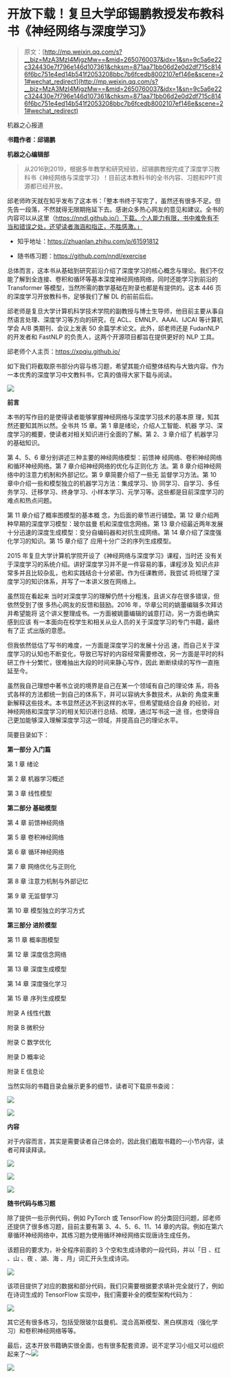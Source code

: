 # 开放下载！复旦大学邱锡鹏教授发布教科书《神经网络与深度学习》

> 原文：[http://mp.weixin.qq.com/s?__biz=MzA3MzI4MjgzMw==&mid=2650760037&idx=1&sn=9c5a6e22c324430e7f796e146d107361&chksm=871aa71bb06d2e0d2df715c8146f6bc751e4ed14b541f2053208bbc7b6fcedb8002107ef146e&scene=21#wechat_redirect](http://mp.weixin.qq.com/s?__biz=MzA3MzI4MjgzMw==&mid=2650760037&idx=1&sn=9c5a6e22c324430e7f796e146d107361&chksm=871aa71bb06d2e0d2df715c8146f6bc751e4ed14b541f2053208bbc7b6fcedb8002107ef146e&scene=21#wechat_redirect)

机器之心报道

**书籍作者：邱锡鹏**

**机器之心编辑部**

> 从2016到2019，根据多年教学和研究经验，邱锡鹏教授完成了深度学习教科书《神经网络与深度学习》！目前这本教科书的全书内容、习题和PPT资源都已经开放。

邱老师昨天就在知乎发布了这本书：「整本书终于写完了，虽然还有很多不足。但先告一段落，不然就得无限期拖延下去。感谢众多热心网友的意见和建议。全书的内容可以从这里（https://nndl.github.io/）下载。个人能力有限，书中难免有不当和错误之处，还望读者海涵和指正，不胜感激。」

*   知乎地址：https://zhuanlan.zhihu.com/p/61591812

*   随书练习题：https://github.com/nndl/exercise

总体而言，这本书从基础到研究前沿介绍了深度学习的核心概念与理论。我们不仅能了解到全连接、卷积和循环等基本深度神经网络网络，同时还能学习到前沿的 Transformer 等模型，当然所需的数学基础在附录也都是有提供的。这本 446 页的深度学习开放教科书，足够我们了解 DL 的前前后后。

邱老师是复旦大学计算机科学技术学院的副教授与博士生导师，他目前主要从事自然语言处理、深度学习等方向的研究，在 ACL、EMNLP、AAAI、IJCAI 等计算机学会 A/B 类期刊、会议上发表 50 余篇学术论文。此外，邱老师还是 FudanNLP 的开发者和 FastNLP 的负责人，这两个开源项目都旨在提供更好的 NLP 工具。

邱老师个人主页：https://xpqiu.github.io/

如下我们将截取原书部分内容与练习题，希望其能介绍整体结构与大致内容。作为一本优秀的深度学习中文教科书，它真的值得大家下载与阅读。

![](../Images/bc180f0acf867fdc591ba1655c0e8377.jpg)

**前言**

本书的写作目的是使得读者能够掌握神经网络与深度学习技术的基本原 理，知其然还要知其所以然。全书共 15 章。第 1 章是绪论，介绍人工智能、机器 学习、深度学习的概要，使读者对相关知识进行全面的了解。第 2、3 章介绍了 机器学习的基础知识。

第 4、5、6 章分别讲述三种主要的神经网络模型：前馈神 经网络、卷积神经网络和循环神经网络。第 7 章介绍神经网络的优化与正则化方 法。第 8 章介绍神经网络中的注意力机制和外部记忆。第 9 章简要介绍了一些无 监督学习方法。第 10 章中介绍一些和模型独立的机器学习方法：集成学习、协 同学习、自学习、多任务学习、迁移学习、终身学习、小样本学习、元学习等。这些都是目前深度学习的难点和热点问题。

第 11 章介绍了概率图模型的基本概 念，为后面的章节进行铺垫。第 12 章介绍两种早期的深度学习模型：玻尔兹曼 机和深度信念网络。第 13 章介绍最近两年发展十分迅速的深度生成模型：变分自编码器和对抗生成网络。第 14 章介绍了深度强化学习的知识。第 15 章介绍了 应用十分广泛的序列生成模型。

2015 年复旦大学计算机学院开设了《神经网络与深度学习》课程，当时还 没有关于深度学习的系统介绍。讲好深度学习并不是一件容易的事，课程涉及 知识点非常多并且比较杂乱，也和实践结合十分紧密。作为任课教师，我尝试 将梳理了深度学习的知识体系，并写了一本讲义放在网络上。

虽然现在看起来 当时对深度学习的理解仍然十分粗浅，且讲义存在很多错误，但依然受到了很 多热心网友的反馈和鼓励。2016 年，华章公司的姚蕾编辑多次拜访并希望能将 这个讲义整理成书。一方面被姚蕾编辑的诚意打动，另一方面也确实感到应该 有一本面向在校学生和相关从业人员的关于深度学习的专门书籍，最终有了正 式出版的意愿。

但我依然低估了写书的难度，一方面是深度学习的发展十分迅 速，而自己关于深度学习的认知也不断变化，导致已写好的内容经常需要修改，另一方面是平时的科研工作十分繁忙，很难抽出大段的时间来静心写作，因此 断断续续的写作一直拖延至今。

虽然我自己理想中著书立说的境界是自己在某一个领域有自己的理论体 系，将各式各样的方法都统一到自己的体系下，并可以容纳大多数技术，从新的 角度来重新解释这些技术。本书显然还达不到这样的水平，但希望能结合自身 的经验，对神经网络和深度学习的相关知识进行总结、梳理，通过写书这一途 径，也使得自己更加能够深入理解深度学习这一领域，并提高自己的理论水平。

简要目录如下：

**第一部分 入门篇**

第 1 章 绪论

第 2 章 机器学习概述

第 3 章 线性模型

**第二部分 基础模型**

第 4 章 前馈神经网络

第 5 章 卷积神经网络

第 6 章 循环神经网络

第 7 章 网络优化与正则化

第 8 章 注意力机制与外部记忆

第 9 章 无监督学习

第 10 章 模型独立的学习方式

**第三部分 进阶模型**

第 11 章 概率图模型

第 12 章 深度信念网络

第 13 章 深度生成模型

第 14 章 深度强化学习

第 15 章 序列生成模型

附录 A 线性代数

附录 B 微积分

附录 C 数学优化

附录 D 概率论

附录 E 信息论

当然实际的书籍目录会展示更多的细节，读者可下载原书查阅：

![](../Images/e64e24fc789ec4c4b79dee946c979bce.jpg)

![](../Images/27d77ccef5cdea803e07726c61e2fc75.jpg)

**内容**

对于内容而言，其实是需要读者自己体会的，因此我们截取书籍的一小节内容，读者可拜读拜读。

![](../Images/c711ba217491f09905ba9442628ada29.jpg)

![](../Images/e45c53296c76bc79fb33c867461343b3.jpg)

![](../Images/280718db64c1e8271f14b490f2385b19.jpg)

**随书代码与练习题**

除了提供一些示例代码，例如 PyTorch 或 TensorFlow 的分类回归问题，邱老师还提供了很多练习题，目前主要有第 3、4、5、6、11、14 章的内容。例如在第六章循环神经网络中，其练习题为使用循环神经网络实现唐诗生成任务。

该题目的要求为，补全程序前面的 3 个空和生成诗歌的一段代码，并以「日 、红 、山 、夜 、湖、海 、月」词汇开头生成诗词。

![](../Images/e41e8f69e311129f2bc206c437c5e1dc.jpg)

该项目提供了对应的数据和部分代码，我们只需要根据要求填补完全就行了，例如在诗词生成的 TensorFlow 实现中，我们需要补全的模型架构代码为：

![](../Images/7f9422216297f9bd6a8d01f64348cce1.jpg)

其它还有很多练习，包括受限玻尔兹曼机、混合高斯模型、黑白棋游戏（强化学习）和卷积神经网络等等。

最后，这本开放书籍确实很全面，也有很多配套资源，说不定学习小组又可以组织起来了～![](../Images/98db554c57db91144fde9866558fb8c3.jpg)

![](../Images/0b0b0b576b1034d59d892db11cf73529.jpg)
